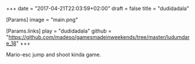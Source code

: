 +++
date = "2017-04-21T22:03:59+02:00"
draft = false
title = "dudidadala"

[Params]
image = "main.png"

[Params.links]
play = "dudidadala"
github = "https://github.com/madeso/gamesmadeinweekends/tree/master/ludumdare_18"
+++

Mario-esc jump and shoot kinda game.
